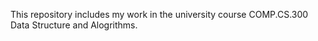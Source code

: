 This repository includes my work in the university course COMP.CS.300 Data Structure and Alogrithms.

